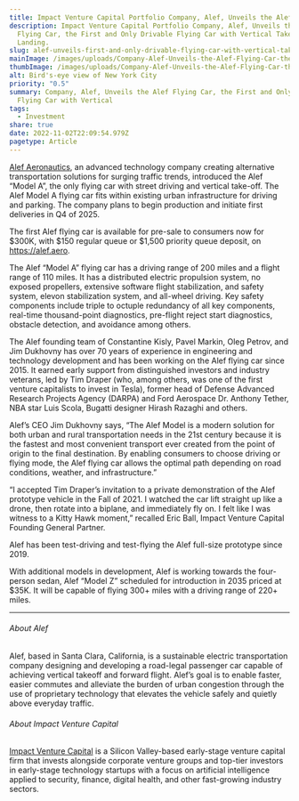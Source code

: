 ```yaml
---
title: Impact Venture Capital Portfolio Company, Alef, Unveils the Alef Flying Car
description: Impact Venture Capital Portfolio Company, Alef, Unveils the Alef
  Flying Car, the First and Only Drivable Flying Car with Vertical Takeoff and
  Landing.
slug: alef-unveils-first-and-only-drivable-flying-car-with-vertical-takeoff-and-landing
mainImage: /images/uploads/Company-Alef-Unveils-the-Alef-Flying-Car-the-First-and-Only-Drivable-Flying-featured.jpg
thumbImage: /images/uploads/Company-Alef-Unveils-the-Alef-Flying-Car-the-First-and-Only-Drivable-Flying-thumb.jpg
alt: Bird's-eye view of New York City
priority: "0.5"
summary: Company, Alef, Unveils the Alef Flying Car, the First and Only Drivable
  Flying Car with Vertical
tags:
  - Investment
share: true
date: 2022-11-02T22:09:54.979Z
pagetype: Article
---
```


[Alef Aeronautics](https://alef.aero/), an advanced technology company creating alternative transportation solutions for surging traffic trends, introduced the Alef “Model A”, the only flying car with street driving and vertical take-off. The Alef Model A flying car fits within existing urban infrastructure for driving and parking. The company plans to begin production and initiate first deliveries in Q4 of 2025.

The first Alef flying car is available for pre-sale to consumers now for $300K, with $150 regular queue or $1,500 priority queue deposit, on https://alef.aero.

The Alef “Model A” flying car has a driving range of 200 miles and a flight range of 110 miles. It has a distributed electric propulsion system, no exposed propellers, extensive software flight stabilization, and safety system, elevon stabilization system, and all-wheel driving. Key safety components include triple to octuple redundancy of all key components, real-time thousand-point diagnostics, pre-flight reject start diagnostics, obstacle detection, and avoidance among others.

The Alef founding team of Constantine Kisly, Pavel Markin, Oleg Petrov, and Jim Dukhovny has over 70 years of experience in engineering and technology development and has been working on the Alef flying car since 2015. It earned early support from distinguished investors and industry veterans, led by Tim Draper (who, among others, was one of the first venture capitalists to invest in Tesla), former head of Defense Advanced Research Projects Agency (DARPA) and Ford Aerospace Dr. Anthony Tether, NBA star Luis Scola, Bugatti designer Hirash Razaghi and others.

Alef’s CEO Jim Dukhovny says, “The Alef Model is a modern solution for both urban and rural transportation needs in the 21st century because it is the fastest and most convenient transport ever created from the point of origin to the final destination. By enabling consumers to choose driving or flying mode, the Alef flying car allows the optimal path depending on road conditions, weather, and infrastructure.”

“I accepted Tim Draper’s invitation to a private demonstration of the Alef prototype vehicle in the Fall of 2021. I watched the car lift straight up like a drone, then rotate into a biplane, and immediately fly on. I felt like I was witness to a Kitty Hawk moment,” recalled Eric Ball, Impact Venture Capital Founding General Partner.

Alef has been test-driving and test-flying the Alef full-size prototype since 2019.

With additional models in development, Alef is working towards the four-person sedan, Alef “Model Z” scheduled for introduction in 2035 priced at $35K. It will be capable of flying 300+ miles with a driving range of 220+ miles.

* * *

###### About Alef
Alef, based in Santa Clara, California, is a sustainable electric transportation company designing and developing a road-legal passenger car capable of achieving vertical takeoff and forward flight. Alef’s goal is to enable faster, easier commutes and alleviate the burden of urban congestion through the use of proprietary technology that elevates the vehicle safely and quietly above everyday traffic.

###### About Impact Venture Capital
[Impact Venture Capital](https://impactvc.com/) is a Silicon Valley-based early-stage venture capital firm that invests alongside corporate venture groups and top-tier investors in early-stage technology startups with a focus on artificial intelligence applied to security, finance, digital health, and other fast-growing industry sectors.
